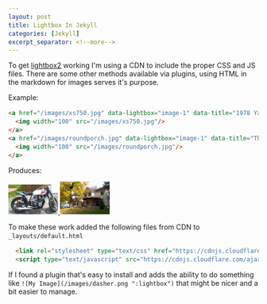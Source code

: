 ```yaml
---
layout: post
title: Lightbox In Jekyll
categories: [Jekyll]
excerpt_separator: <!--more-->
---
```


To get [lightbox2](https://lokeshdhakar.com/projects/lightbox2/) working I'm using a CDN to include
the proper CSS and JS files.  There are some other methods available via plugins, using HTML in the 
markdown for images serves it's purpose.

<!--more-->

Example:

```html
<a href="/images/xs750.jpg" data-lightbox="image-1" data-title="1978 Yamaha XS750">
  <img width="100" src="/images/xs750.jpg"/>
</a>
<a href="/images/roundporch.jpg" data-lightbox="image-1" data-title="The Round Porch">
  <img width="100" src="/images/roundporch.jpg"/>
</a>
```

Produces:

<a href="/images/vehicles/xs750.jpg" data-lightbox="image-1" data-title="1978 Yamaha XS750">
  <img width="100" src="/images/vehicles/xs750.jpg"/>
</a>
<a href="/images/roundporch.jpg" data-lightbox="image-1" data-title="The Round Porch">
  <img width="100" src="/images/roundporch.jpg"/>
</a>

To make these work added the following files from CDN to `_layouts/default.html`

```html
  <link rel="stylesheet" type="text/css" href="https://cdnjs.cloudflare.com/ajax/libs/lightbox2/2.10.0/css/lightbox.min.css" />
  <script type="text/javascript" src="https://cdnjs.cloudflare.com/ajax/libs/lightbox2/2.10.0/js/lightbox-plus-jquery.min.js"></script>
```

If I found a plugin that's easy to install and adds the ability to do something like 
`![My Image](/images/dasher.png ":lightbox")` that might be nicer and a bit easier to manage.

